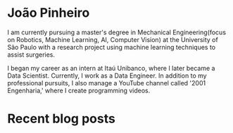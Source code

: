# João Pinheiro
I am currently pursuing a master's degree in Mechanical Engineering(focus on Robotics, Machine Learning, AI, Computer Vision) at the University of São Paulo with a research project using machine learning techniques to assist surgeries.

I began my career as an intern at Itaú Unibanco, where I later became a Data Scientist. Currently, I work as a Data Engineer. In addition to my professional pursuits, I also manage a YouTube channel called '2001 Engenharia,' where I create programming videos.

# Recent blog posts